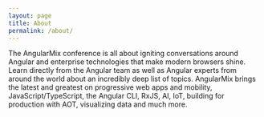 ```yaml
---
layout: page
title: About
permalink: /about/
---
```


The AngularMix conference is all about igniting conversations around Angular and enterprise technologies that make modern browsers shine. Learn directly from the Angular team as well as Angular experts from around the world about an incredibly deep list of topics. AngularMix brings the latest and greatest on progressive web apps and mobility, JavaScript/TypeScript, the Angular CLI, RxJS, AI, IoT, building for production with AOT, visualizing data and much more.

[angularmix-organization]: https://github.com/angularmix
